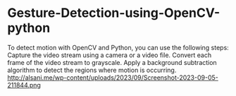 # Gesture-Detection-using-OpenCV-python
To detect motion with OpenCV and Python, you can use the following steps: Capture the video stream using a camera or a video file. Convert each frame of the video stream to grayscale. Apply a background subtraction algorithm to detect the regions where motion is occurring.
http://alsani.me/wp-content/uploads/2023/09/Screenshot-2023-09-05-211844.png
